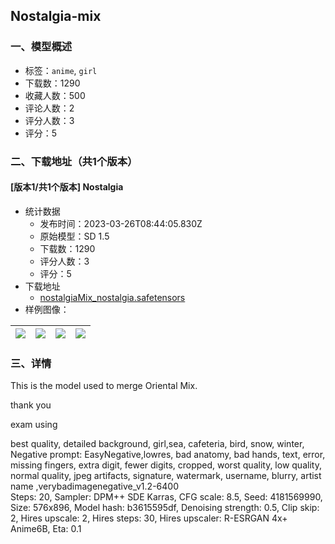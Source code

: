 ## Nostalgia-mix
### 一、模型概述

- 标签：`anime`, `girl`
- 下载数：1290
- 收藏人数：500
- 评论人数：2
- 评分人数：3
- 评分：5

### 二、下载地址（共1个版本）

#### [版本1/共1个版本] Nostalgia

- 统计数据
  - 发布时间：2023-03-26T08:44:05.830Z
  - 原始模型：SD 1.5
  - 下载数：1290
  - 评分人数：3
  - 评分：5
- 下载地址
  - [nostalgiaMix_nostalgia.safetensors](https://civitai.com/api/download/models/19849)
- 样例图像：

| <img src="https://image.civitai.com/xG1nkqKTMzGDvpLrqFT7WA/93c2a5ec-7a54-4e0f-ad2a-233030a2c789/width=450/686271.jpeg" /> | <img src="https://image.civitai.com/xG1nkqKTMzGDvpLrqFT7WA/c362acfe-dc06-4918-e8b0-5009f965d800/width=450/209038.jpeg" /> | <img src="https://image.civitai.com/xG1nkqKTMzGDvpLrqFT7WA/7648ccac-e71e-466d-b9ab-08cf9822ee9a/width=450/686263.jpeg" /> | <img src="https://image.civitai.com/xG1nkqKTMzGDvpLrqFT7WA/8707ec31-045c-4a1b-f61e-0b1a46e2fe00/width=450/209040.jpeg" /> |
| ---- | ---- | ---- | ---- |


### 三、详情
<p>This is the model used to merge Oriental Mix.</p><p>thank you</p><p></p><p>exam using</p><p>best quality, detailed background, girl,sea, cafeteria, bird, snow, winter, <br />Negative prompt: EasyNegative,lowres, bad anatomy, bad hands, text, error, missing fingers, extra digit, fewer digits, cropped, worst quality, low quality, normal quality, jpeg artifacts, signature, watermark, username, blurry, artist name ,verybadimagenegative_v1.2-6400<br />Steps: 20, Sampler: DPM++ SDE Karras, CFG scale: 8.5, Seed: 4181569990, Size: 576x896, Model hash: b3615595df, Denoising strength: 0.5, Clip skip: 2, Hires upscale: 2, Hires steps: 30, Hires upscaler: R-ESRGAN 4x+ Anime6B, Eta: 0.1</p>